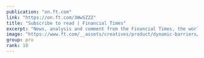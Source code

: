 ```yaml
---
publication: "on.ft.com"
link: "https://on.ft.com/3WwSZZ2"
title: "Subscribe to read | Financial Times"
excerpt: "News, analysis and comment from the Financial Times, the worldʼs leading global business publication"
image: "https://www.ft.com/__assets/creatives/product/dynamic-barriers/default.jpg?v=2"
group: pro
rank: 18
---
```

